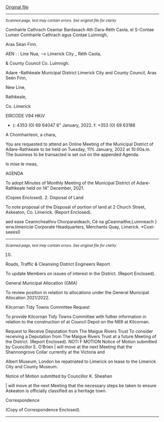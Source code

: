 [Original file](https://www.limerick.ie/sites/default/files/media/documents/2022-01/00-agenda-11th-january-2022.pdf)

---
*<small>Scanned page, text may contain errors. See original file for clarity</small>*  

Comhairle Cathrach Ceantar Bardasach Ath Dara-Réth Caola,
el S-Contae Lumen Comhairle Cathrach agus Contae Luimnigh,

Aras Séan Finn.

AEN : : Line Nua,
—> Limerick City _ Réth Caola,

& County Council Co. Luimnigh.

Adare -Rathkeale Municipal District
Limerick City and County Council,
Aras Seén Finn,

New Line,

Rathkeale,

Co. Limerick

EIRCODE V94 HKiV

- (: 4353 (0) 69 64047
6" January, 2022. f: +353 (0) 69 63188

A Chomhairleoir, a chara,

You are requested to attend an Online Meeting of the Municipal District of Adare-Rathkeale to be
held on Tuesday, 11% January, 2022 at 10.00a.m. The business to be transacted is set out on the
appended Agenda.

Is mise le meas,

AGENDA

To adopt Minutes of Monthly Meeting of the Municipal District of Adare-Rathkeale held on
14" December, 2021.

(Copies Enclosed).
2. Disposal of Land

To note proposal of the Disposal of portion of land at 2 Church Street, Askeaton, Co.
Limerick.
(Report Enclosed).

aed ease
Ceanncheathru Chorparaideach, Cé na gCeannaithe,Luimneach } wrw.timericiie
Corporate Headquarters, Merchants Quay, Limerick. *Cost-seees0


---
*<small>Scanned page, text may contain errors. See original file for clarity</small>*  

10.

Roads, Traffic & Cleansing
District Engineers Report

To update Members on issues of interest in the District.
(Report Enclosed).

General Municipal Allocation (GMA)

To review position in relation to allocations under the General Municipal Allocation
2021/2022.

Kilcornan Tidy Towns Committee Request

To provide Kilcornan Tidy Towns Committee with futher information in relation to the
construction of at Council Depot on the N69 at Kilcornan.

Request to Receive Deputation from The Maigue Rivers Trust
To consider receiving a Deputation from The Maigue Rivers Trust at a future Meeting of
the District.
(Report Enclosed).
NOTI F MOTION
Notice of Motion submitted by Councillor E. O’Brien
| will move at the next Meeting that the Shannongrove Collar currently at the Victoria and

Albert Museum, London be repatriated to Limerick on lease to the Limerick City and
County Museum.

Notice of Motion submitted by Councillor K. Sheahan

| will move at the next Meeting that the necessary steps be taken to ensure Askeaton is
officially classified as a heritage town.

Correspondence

(Copy of Correspondence Enclosed).


---
